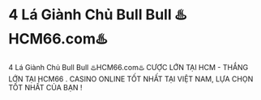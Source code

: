 # 4 Lá Giành Chủ Bull Bull ♨️HCM66.com♨️

4 Lá Giành Chủ Bull Bull ♨️HCM66.com♨️ CƯỢC LỚN TẠI HCM - THẮNG LỚN TẠI HCM66 . CASINO ONLINE TỐT NHẤT TẠI VIỆT NAM, LỰA CHỌN TỐT NHẤT CỦA BẠN !